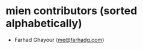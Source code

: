 mien contributors (sorted alphabetically)
====================================================
* Farhad Ghayour (me@farhadg.com)

